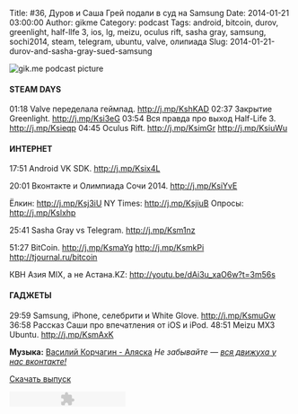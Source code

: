 Title: #36, Дуров и Саша Грей подали в суд на Samsung
Date: 2014-01-21 03:00:00
Author: gikme
Category: podcast
Tags: android, bitcoin, durov, greenlight, half-llfe 3, ios, lg, meizu, oculus rift, sasha gray, samsung, sochi2014, steam, telegram, ubuntu, valve, олипиада
Slug: 2014-01-21-durov-and-sasha-gray-sued-samsung

![gik.me podcast picture](http://2.bp.blogspot.com/-_du5qkDNqZM/Ut1Y6CuoGjI/AAAAAAAAMxA/7iFOJtKT7PU/s1600/gikme-pic-s02e36-2.jpg)

#### STEAM DAYS

01:18 Valve переделала геймпад. <http://j.mp/KshKAD>
02:37 Закрытие Greenlight. <http://j.mp/Ksi3eG>
03:54 Вся правда про выход Half-Life 3. <http://j.mp/Ksieqp>
04:45 Oculus Rift. <http://j.mp/KsimGr> <http://j.mp/KsiuWu>

#### ИНТЕРНЕТ


17:51 Android VK SDK. <http://j.mp/Ksix4L>


20:01 Вконтакте и Олимпиада Сочи 2014. <http://j.mp/KsiYvE>

Ёлкин: <http://j.mp/Ksj3iU>
NY Times: <http://j.mp/KsjiuB>
Опросы: <http://j.mp/Kslxhp>

25:41 Sasha Gray vs Telegram. <http://j.mp/Ksm1nz>


51:27 BitCoin. <http://j.mp/KsmaYg> <http://j.mp/KsmkPi>
<http://tjournal.ru/bitcoin>


КВН Азия MIX, а не Астана.KZ: <http://youtu.be/dAi3u_xaO6w?t=3m56s>


#### ГАДЖЕТЫ

29:59 Samsung, iPhone, селебрити и White Glove. <http://j.mp/KsmuGw>
36:58 Рассказ Саши про впечатления от iOS и iPod.
48:51 Meizu MX3 Ubuntu. <http://j.mp/KsmAxK>

**Музыка:** [Василий Корчагин - Аляска](http://vk.com/bacc3)
*Не забывайте — [вся движуха у нас вконтакте!](http://vk.com/gikme)*

[Скачать
выпуск](http://static.qnub.ru/gik.me/mp3/s02/00036-durov-and-sasha-gray-sued-samsung.mp3)

<embed type="application/x-shockwave-flash" src="http://assets.tumblr.com/swf/audio_player.swf?audio_file=http%3A%2F%2Fstatic.qnub.ru%2Fgik.me%2Fmp3%2Fs02%2F00036-durov-and-sasha-gray-sued-samsung.mp3&amp;color=FFFFFF" height="27" width="207" quality="best" wmode="opaque">
</embed>

